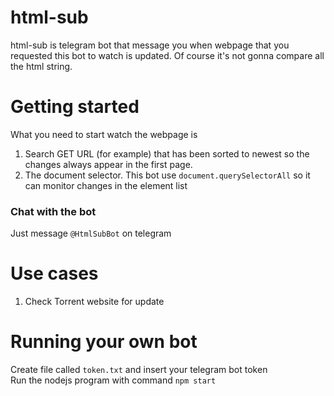 # html-sub
html-sub is telegram bot that message you when webpage that you requested this bot to watch is updated.
Of course it's not gonna compare all the html string.

# Getting started
What you need to start watch the webpage is
1. Search GET URL (for example) that has been sorted to newest so the changes always appear in the first page.
2. The document selector. This bot use `document.querySelectorAll` so it can monitor changes in the element list

### Chat with the bot
Just message `@HtmlSubBot` on telegram

# Use cases
1. Check Torrent website for update

# Running your own bot
Create file called `token.txt` and insert your telegram bot token  
Run the nodejs program with command `npm start`



